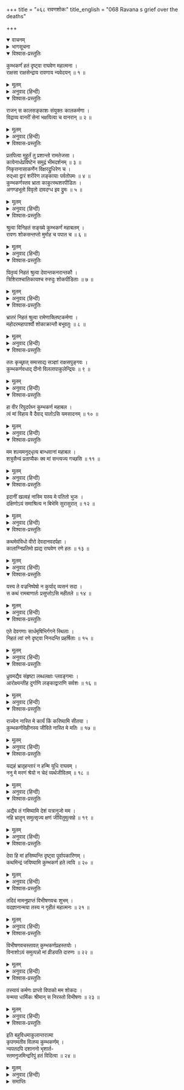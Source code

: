 +++
title = "०६८ रावणशोकः"
title_english = "068 Ravana s grief over the deaths"

+++
<details open><summary>वाचनम्</summary>
<div caption="श्रीराम-हरिसीताराममूर्ति-घनपाठिभ्यां वचनम्" class="audioEmbed" src="https://archive.org/download/Ramayana-recitation-Sriram-harisItArAmamUrti-Ghanapaati-v2/Kanda_6/Kanda_6_YK-068-Ravana_s_grief_over_the_deaths__0.mp3"></div>
</details>

<details><summary>भागसूचना</summary>

68. कुम्भकर्णके वधका समाचार सुनकर रावणका विलाप
</details>

<details open><summary>विश्वास-प्रस्तुतिः</summary>

कुम्भकर्णं हतं दृष्ट्वा राघवेण महात्मना ।  
राक्षसा राक्षसेन्द्राय रावणाय न्यवेदयन् ॥ १ ॥
</details>

<details><summary>मूलम्</summary>

कुम्भकर्णं हतं दृष्ट्वा राघवेण महात्मना ।  
राक्षसा राक्षसेन्द्राय रावणाय न्यवेदयन् ॥ १ ॥
</details>

<details><summary>अनुवाद (हिन्दी)</summary>

महात्मा श्रीरामचन्द्रजीके द्वारा कुम्भकर्णको मारा गया देख राक्षसोंने अपने राजा रावणसे जाकर कहा— ॥ १ ॥
</details>

<details open><summary>विश्वास-प्रस्तुतिः</summary>

राजन् स कालसङ्काशः संयुक्तः कालकर्मणा ।  
विद्राव्य वानरीं सेनां भक्षयित्वा च वानरान् ॥ २ ॥
</details>

<details><summary>मूलम्</summary>

राजन् स कालसङ्काशः संयुक्तः कालकर्मणा ।  
विद्राव्य वानरीं सेनां भक्षयित्वा च वानरान् ॥ २ ॥
</details>

<details><summary>अनुवाद (हिन्दी)</summary>

‘महाराज! कालके समान भयंकर पराक्रमी कुम्भकर्ण वानरसेनाको भगाकर तथा बहुत-से वानरोंको अपना आहार बनाकर स्वयं भी कालके गालमें चले गये ॥ २ ॥
</details>

<details open><summary>विश्वास-प्रस्तुतिः</summary>

प्रतपित्वा मुहूर्तं तु प्रशान्तो रामतेजसा ।  
कायेनार्धप्रविष्टेन समुद्रं भीमदर्शनम् ॥ ३ ॥  
निकृत्तनासाकर्णेन विक्षरद्रुधिरेण च ।  
रुद्‍ध्वा द्वारं शरीरेण लङ्कायाः पर्वतोपमः ॥ ४ ॥  
कुम्भकर्णस्तव भ्राता काकुत्स्थशरपीडितः ।  
अगण्डभूतो विवृतो दावदग्ध इव द्रुमः ॥ ५ ॥
</details>

<details><summary>मूलम्</summary>

प्रतपित्वा मुहूर्तं तु प्रशान्तो रामतेजसा ।  
कायेनार्धप्रविष्टेन समुद्रं भीमदर्शनम् ॥ ३ ॥  
निकृत्तनासाकर्णेन विक्षरद्रुधिरेण च ।  
रुद्‍ध्वा द्वारं शरीरेण लङ्कायाः पर्वतोपमः ॥ ४ ॥  
कुम्भकर्णस्तव भ्राता काकुत्स्थशरपीडितः ।  
अगण्डभूतो विवृतो दावदग्ध इव द्रुमः ॥ ५ ॥
</details>

<details><summary>अनुवाद (हिन्दी)</summary>

‘वे दो घड़ीतक अपने प्रतापसे तपकर अन्तमें श्रीरामके तेजसे शान्त हो गये । उनका आधा शरीर (धड़) भयानक दिखायी देनेवाले समुद्रमें घुस गया और आधा शरीर (मस्तक) नाक-कान कट जानेसे खून बहाता हुआ लङ्काके द्वारपर पड़ा है । उस शरीरके द्वारा आपके भाई पर्वताकार कुम्भकर्ण लङ्काका द्वार रोककर पड़े हैं । वे श्रीरामके बाणोंसे पीड़ित हो हाथ, पैर और मस्तकसे हीन नंग-धड़ंग धड़के रूपमें परिणत हो दावानलसे दग्ध हुए वृक्षकी भाँति नष्ट हो गये’ ॥ ३—५ ॥
</details>

<details open><summary>विश्वास-प्रस्तुतिः</summary>

श्रुत्वा विनिहतं सङ्ख्ये कुम्भकर्णं महाबलम् ।  
रावणः शोकसन्तप्तो मुमोह च पपात च ॥ ६ ॥
</details>

<details><summary>मूलम्</summary>

श्रुत्वा विनिहतं सङ्ख्ये कुम्भकर्णं महाबलम् ।  
रावणः शोकसन्तप्तो मुमोह च पपात च ॥ ६ ॥
</details>

<details><summary>अनुवाद (हिन्दी)</summary>

‘महाबली कुम्भकर्ण युद्धस्थलमें मारा गया’ यह सुनकर रावण शोकसे संतप्त एवं मूर्च्छित हो गया और तत्काल पृथ्वीपर गिर पड़ा ॥ ६ ॥
</details>

<details open><summary>विश्वास-प्रस्तुतिः</summary>

पितृव्यं निहतं श्रुत्वा देवान्तकनरान्तकौ ।  
त्रिशिराश्चातिकायश्च रुरुदुः शोकपीडिताः ॥ ७ ॥
</details>

<details><summary>मूलम्</summary>

पितृव्यं निहतं श्रुत्वा देवान्तकनरान्तकौ ।  
त्रिशिराश्चातिकायश्च रुरुदुः शोकपीडिताः ॥ ७ ॥
</details>

<details><summary>अनुवाद (हिन्दी)</summary>

अपने चाचाके निधनका समाचार सुनकर देवान्तक, नरान्तक, त्रिशिरा और अतिकाय दुःखसे पीड़ित हो फूट-फूटकर रोने लगे ॥ ७ ॥
</details>

<details open><summary>विश्वास-प्रस्तुतिः</summary>

भ्रातरं निहतं श्रुत्वा रामेणाक्लिष्टकर्मणा ।  
महोदरमहापार्श्वौ शोकाक्रान्तौ बभूवतुः ॥ ८ ॥
</details>

<details><summary>मूलम्</summary>

भ्रातरं निहतं श्रुत्वा रामेणाक्लिष्टकर्मणा ।  
महोदरमहापार्श्वौ शोकाक्रान्तौ बभूवतुः ॥ ८ ॥
</details>

<details><summary>अनुवाद (हिन्दी)</summary>

अनायास ही महान् कर्म करनेवाले श्रीरामके द्वारा भाई कुम्भकर्ण मारे गये, यह सुनकर उसके सौतेले भाई महोदर और महापार्श्व शोकसे व्याकुल हो गये ॥ ८ ॥
</details>

<details open><summary>विश्वास-प्रस्तुतिः</summary>

ततः कृच्छ्रात् समासाद्य सञ्ज्ञां राक्षसपुङ्गवः ।  
कुम्भकर्णवधाद् दीनो विललापाकुलेन्द्रियः ॥ ९ ॥
</details>

<details><summary>मूलम्</summary>

ततः कृच्छ्रात् समासाद्य सञ्ज्ञां राक्षसपुङ्गवः ।  
कुम्भकर्णवधाद् दीनो विललापाकुलेन्द्रियः ॥ ९ ॥
</details>

<details><summary>अनुवाद (हिन्दी)</summary>

तदनन्तर बड़े कष्टसे होशमें आनेपर राक्षसराज रावण कुम्भकर्णके वधसे दुःखी हो विलाप करने लगा । उसकी सारी इन्द्रियाँ शोकसे व्याकुल हो उठी थीं ॥ ९ ॥
</details>

<details open><summary>विश्वास-प्रस्तुतिः</summary>

हा वीर रिपुदर्पघ्न कुम्भकर्ण महाबल ।  
त्वं मां विहाय वै दैवाद् यातोऽसि यमसादनम् ॥ १० ॥
</details>

<details><summary>मूलम्</summary>

हा वीर रिपुदर्पघ्न कुम्भकर्ण महाबल ।  
त्वं मां विहाय वै दैवाद् यातोऽसि यमसादनम् ॥ १० ॥
</details>

<details><summary>अनुवाद (हिन्दी)</summary>

(वह रो-रोकर कहने लगा—) ‘हा वीर! हा महाबली कुम्भकर्ण! तुम शत्रुओंके दर्पका दलन करनेवाले थे; किंतु दुर्भाग्यवश मुझे असहाय छोड़कर यमलोकको चल दिये ॥ १० ॥
</details>

<details open><summary>विश्वास-प्रस्तुतिः</summary>

मम शल्यमनुद‍्धृत्य बान्धवानां महाबल ।  
शत्रुसैन्यं प्रताप्यैकः क्व मां सन्त्यज्य गच्छसि ॥ ११ ॥
</details>

<details><summary>मूलम्</summary>

मम शल्यमनुद‍्धृत्य बान्धवानां महाबल ।  
शत्रुसैन्यं प्रताप्यैकः क्व मां सन्त्यज्य गच्छसि ॥ ११ ॥
</details>

<details><summary>अनुवाद (हिन्दी)</summary>

‘महाबली वीर! तुम मेरा तथा इन भाई-बन्धुओंका कण्टक दूर किये बिना शत्रुसेनाको संतप्त करके मुझे छोड़ अकेले कहाँ चले जा रहे हो? ॥ ११ ॥
</details>

<details open><summary>विश्वास-प्रस्तुतिः</summary>

इदानीं खल्वहं नास्मि यस्य मे पतितो भुजः ।  
दक्षिणोऽयं समाश्रित्य न बिभेमि सुरासुरात् ॥ १२ ॥
</details>

<details><summary>मूलम्</summary>

इदानीं खल्वहं नास्मि यस्य मे पतितो भुजः ।  
दक्षिणोऽयं समाश्रित्य न बिभेमि सुरासुरात् ॥ १२ ॥
</details>

<details><summary>अनुवाद (हिन्दी)</summary>

‘इस समय मैं अवश्य ही नहींके बराबर हूँ; क्योंकि मेरी दाहिनी बाँह कुम्भकर्ण धराशायी हो गया । जिसका भरोसा करके मैं देवता और असुर किसीसे नहीं डरता था ॥ १२ ॥
</details>

<details open><summary>विश्वास-प्रस्तुतिः</summary>

कथमेवंविधो वीरो देवदानवदर्पहा ।  
कालाग्निप्रतिमो ह्यद्य राघवेण रणे हतः ॥ १३ ॥
</details>

<details><summary>मूलम्</summary>

कथमेवंविधो वीरो देवदानवदर्पहा ।  
कालाग्निप्रतिमो ह्यद्य राघवेण रणे हतः ॥ १३ ॥
</details>

<details><summary>अनुवाद (हिन्दी)</summary>

‘देवताओं और दानवोंका दर्प चूर करनेवाला ऐसा वीर, जो कालाग्निके समान प्रतीत होता था, आज रणक्षेत्रमें रामके हाथसे कैसे मारा गया? ॥ १३ ॥
</details>

<details open><summary>विश्वास-प्रस्तुतिः</summary>

यस्य ते वज्रनिष्पेषो न कुर्याद् व्यसनं सदा ।  
स कथं रामबाणार्तः प्रसुप्तोऽसि महीतले ॥ १४ ॥
</details>

<details><summary>मूलम्</summary>

यस्य ते वज्रनिष्पेषो न कुर्याद् व्यसनं सदा ।  
स कथं रामबाणार्तः प्रसुप्तोऽसि महीतले ॥ १४ ॥
</details>

<details><summary>अनुवाद (हिन्दी)</summary>

‘भाई! तुम्हें तो वज्रका प्रहार भी कभी कष्ट नहीं पहुँचा सकता था । वही तुम आज रामके बाणोंसे पीड़ित हो भूतलपर कैसे सो रहे हो? ॥ १४ ॥
</details>

<details open><summary>विश्वास-प्रस्तुतिः</summary>

एते देवगणाः सार्धमृषिभिर्गगने स्थिताः ।  
निहतं त्वां रणे दृष्ट्वा निनदन्ति प्रहर्षिताः ॥ १५ ॥
</details>

<details><summary>मूलम्</summary>

एते देवगणाः सार्धमृषिभिर्गगने स्थिताः ।  
निहतं त्वां रणे दृष्ट्वा निनदन्ति प्रहर्षिताः ॥ १५ ॥
</details>

<details><summary>अनुवाद (हिन्दी)</summary>

‘आज समराङ्गणमें तुम्हें मारा गया देख आकाशमें खड़े हुए ये ऋषियोंसहित देवता हर्षनाद कर रहे हैं ॥
</details>

<details open><summary>विश्वास-प्रस्तुतिः</summary>

ध्रुवमद्यैव संहृष्टा लब्धलक्षाः प्लवङ्गमाः ।  
आरोक्ष्यन्तीह दुर्गाणि लङ्काद्वाराणि सर्वशः ॥ १६ ॥
</details>

<details><summary>मूलम्</summary>

ध्रुवमद्यैव संहृष्टा लब्धलक्षाः प्लवङ्गमाः ।  
आरोक्ष्यन्तीह दुर्गाणि लङ्काद्वाराणि सर्वशः ॥ १६ ॥
</details>

<details><summary>अनुवाद (हिन्दी)</summary>

‘निश्चय ही अब अवसर पाकर हर्षसे भरे हुए वानर आज ही लङ्काके समस्त दुर्गम द्वारोंपर चढ़ जायँगे ॥ १६ ॥
</details>

<details open><summary>विश्वास-प्रस्तुतिः</summary>

राज्येन नास्ति मे कार्यं किं करिष्यामि सीतया ।  
कुम्भकर्णविहीनस्य जीविते नास्ति मे मतिः ॥ १७ ॥
</details>

<details><summary>मूलम्</summary>

राज्येन नास्ति मे कार्यं किं करिष्यामि सीतया ।  
कुम्भकर्णविहीनस्य जीविते नास्ति मे मतिः ॥ १७ ॥
</details>

<details><summary>अनुवाद (हिन्दी)</summary>

‘अब मुझे राज्यसे कोई प्रयोजन नहीं है । सीताको लेकर भी मैं क्या करूँगा? कुम्भकर्णके बिना जीनेका मेरा मन नहीं है ॥ १७ ॥
</details>

<details open><summary>विश्वास-प्रस्तुतिः</summary>

यद्यहं भ्रातृहन्तारं न हन्मि युधि राघवम् ।  
ननु मे मरणं श्रेयो न चेदं व्यर्थजीवितम् ॥ १८ ॥
</details>

<details><summary>मूलम्</summary>

यद्यहं भ्रातृहन्तारं न हन्मि युधि राघवम् ।  
ननु मे मरणं श्रेयो न चेदं व्यर्थजीवितम् ॥ १८ ॥
</details>

<details><summary>अनुवाद (हिन्दी)</summary>

‘यदि मैं युद्धस्थलमें अपने भाईका वध करनेवाले रामको नहीं मार सकता तो मेरा मर जाना ही अच्छा है । इस निरर्थक जीवनको सुरक्षित रखना कदापि अच्छा नहीं है ॥ १८ ॥
</details>

<details open><summary>विश्वास-प्रस्तुतिः</summary>

अद्यैव तं गमिष्यामि देशं यत्रानुजो मम ।  
नहि भ्रातॄन् समुत्सृज्य क्षणं जीवितुमुत्सहे ॥ १९ ॥
</details>

<details><summary>मूलम्</summary>

अद्यैव तं गमिष्यामि देशं यत्रानुजो मम ।  
नहि भ्रातॄन् समुत्सृज्य क्षणं जीवितुमुत्सहे ॥ १९ ॥
</details>

<details><summary>अनुवाद (हिन्दी)</summary>

‘मैं आज ही उस देशको जाऊँगा, जहाँ मेरा छोटा भाई कुम्भकर्ण गया है । मैं अपने भाइयोंको छोड़कर क्षणभर भी जीवित नहीं रह सकता ॥ १९ ॥
</details>

<details open><summary>विश्वास-प्रस्तुतिः</summary>

देवा हि मां हसिष्यन्ति दृष्ट्वा पूर्वापकारिणम् ।  
कथमिन्द्रं जयिष्यामि कुम्भकर्ण हते त्वयि ॥ २० ॥
</details>

<details><summary>मूलम्</summary>

देवा हि मां हसिष्यन्ति दृष्ट्वा पूर्वापकारिणम् ।  
कथमिन्द्रं जयिष्यामि कुम्भकर्ण हते त्वयि ॥ २० ॥
</details>

<details><summary>अनुवाद (हिन्दी)</summary>

‘मैंने पहले देवताओंका अपकार किया था । अब वे मुझे देखकर हँसेंगे । हा कुम्भकर्ण! तुम्हारे मारे जानेपर अब मैं इन्द्रको कैसे जीत सकूँगा? ॥ २० ॥
</details>

<details open><summary>विश्वास-प्रस्तुतिः</summary>

तदिदं मामनुप्राप्तं विभीषणवचः शुभम् ।  
यदज्ञानान्मया तस्य न गृहीतं महात्मनः ॥ २१ ॥
</details>

<details><summary>मूलम्</summary>

तदिदं मामनुप्राप्तं विभीषणवचः शुभम् ।  
यदज्ञानान्मया तस्य न गृहीतं महात्मनः ॥ २१ ॥
</details>

<details><summary>अनुवाद (हिन्दी)</summary>

‘मैंने महात्मा विभीषणकी कही हुई जिन उत्तम बातोंको अज्ञानवश स्वीकार नहीं किया था, वे मेरे ऊपर आज प्रत्यक्षरूपसे घटित हो रही हैं ॥ २१ ॥
</details>

<details open><summary>विश्वास-प्रस्तुतिः</summary>

विभीषणवचस्तावत् कुम्भकर्णप्रहस्तयोः ।  
विनाशोऽयं समुत्पन्नो मां व्रीडयति दारुणः ॥ २२ ॥
</details>

<details><summary>मूलम्</summary>

विभीषणवचस्तावत् कुम्भकर्णप्रहस्तयोः ।  
विनाशोऽयं समुत्पन्नो मां व्रीडयति दारुणः ॥ २२ ॥
</details>

<details><summary>अनुवाद (हिन्दी)</summary>

‘जबसे कुम्भकर्ण और प्रहस्तका यह दारुण विनाश उत्पन्न हुआ है, तभीसे विभीषणकी बात याद आकर मुझे लज्जित कर रही है ॥ २२ ॥
</details>

<details open><summary>विश्वास-प्रस्तुतिः</summary>

तस्यायं कर्मणः प्राप्तो विपाको मम शोकदः ।  
यन्मया धार्मिकः श्रीमान् स निरस्तो विभीषणः ॥ २३ ॥
</details>

<details><summary>मूलम्</summary>

तस्यायं कर्मणः प्राप्तो विपाको मम शोकदः ।  
यन्मया धार्मिकः श्रीमान् स निरस्तो विभीषणः ॥ २३ ॥
</details>

<details><summary>अनुवाद (हिन्दी)</summary>

‘मैंने धर्मपरायण श्रीमान् विभीषणको जो घरसे निकाल दिया था, उसी कर्मका यह शोकदायक परिणाम अब मुझे भोगना पड़ रहा है’ ॥ २३ ॥
</details>

<details open><summary>विश्वास-प्रस्तुतिः</summary>

इति बहुविधमाकुलान्तरात्मा  
कृपणमतीव विलप्य कुम्भकर्णम् ।  
न्यपतदपि दशाननो भृशार्त-  
स्तमनुजमिन्द्ररिपुं हतं विदित्वा ॥ २४ ॥
</details>

<details><summary>मूलम्</summary>

इति बहुविधमाकुलान्तरात्मा  
कृपणमतीव विलप्य कुम्भकर्णम् ।  
न्यपतदपि दशाननो भृशार्त-  
स्तमनुजमिन्द्ररिपुं हतं विदित्वा ॥ २४ ॥
</details>

<details><summary>अनुवाद (हिन्दी)</summary>

इस प्रकार भाँति-भाँतिसे दीनतापूर्वक अत्यन्त विलाप करके व्याकुलचित्त हुआ दशमुख रावण अपने छोटे भाई इन्द्रशत्रु कुम्भकर्णके वधका स्मरण करके बहुत ही व्यथित हो पुनः पृथ्वीपर गिर पड़ा ॥ २४ ॥
</details>

<details><summary>समाप्तिः</summary>

इत्यार्षे श्रीमद्रामायणे वाल्मीकीये आदिकाव्ये युद्धकाण्डेऽष्टषष्टितमः सर्गः ॥ ६८ ॥  
इस प्रकार श्रीवाल्मीकिनिर्मित आर्षरामायण आदिकाव्यके युद्धकाण्डमें अड़सठवाँ सर्ग पूरा हुआ ॥ ६८ ॥
</details>

